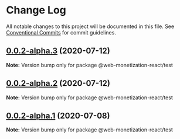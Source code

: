 # Change Log

All notable changes to this project will be documented in this file.
See [Conventional Commits](https://conventionalcommits.org) for commit guidelines.

## [0.0.2-alpha.3](https://github.com/theevilhead/web-monetization-react/compare/v0.0.2-alpha.2...v0.0.2-alpha.3) (2020-07-12)

**Note:** Version bump only for package @web-monetization-react/test





## [0.0.2-alpha.2](https://github.com/theevilhead/web-monetization-react/compare/v0.0.2-alpha.1...v0.0.2-alpha.2) (2020-07-12)

**Note:** Version bump only for package @web-monetization-react/test





## [0.0.2-alpha.1](https://github.com/theevilhead/web-monetization-react/compare/v0.0.2-alpha.0...v0.0.2-alpha.1) (2020-07-08)

**Note:** Version bump only for package @web-monetization-react/test
